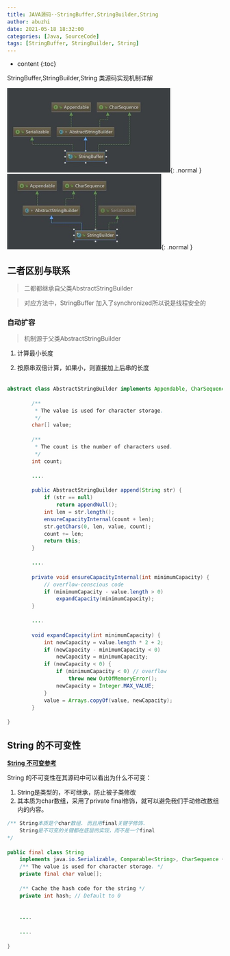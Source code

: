 ```yaml
---
title: JAVA源码--StringBuffer,StringBuilder,String
author: abuzhi
date: 2021-05-18 18:32:00
categories: [Java, SourceCode]
tags: [StringBuffer, StringBuilder, String]
---
```

* content
{:toc}


StringBuffer,StringBuilder,String 类源码实现机制详解

![](/images/2017-05-18/JAVA-SRC-StringBuffer-StringBuilder-StringBuffer.jpg){: .normal }
![](/images/2017-05-18/JAVA-SRC-StringBuffer-StringBuilder-StringBuilder.jpg){: .normal }




## 二者区别与联系

> 二都都继承自父类AbstractStringBuilder

> 对应方法中，StringBuffer 加入了synchronized所以说是线程安全的


### 自动扩容

> 机制源于父类AbstractStringBuilder

1. 计算最小长度

2. 按原串双倍计算，如果小，则直接加上后串的长度

```java  

abstract class AbstractStringBuilder implements Appendable, CharSequence {

        /**
         * The value is used for character storage.
         */
        char[] value;

        /**
         * The count is the number of characters used.
         */
        int count;

        ....

        public AbstractStringBuilder append(String str) {
            if (str == null)
                return appendNull();
            int len = str.length();
            ensureCapacityInternal(count + len);
            str.getChars(0, len, value, count);
            count += len;
            return this;
        }

        ....

        private void ensureCapacityInternal(int minimumCapacity) {
            // overflow-conscious code
            if (minimumCapacity - value.length > 0)
                expandCapacity(minimumCapacity);
        }    
        
        ....

        void expandCapacity(int minimumCapacity) {
            int newCapacity = value.length * 2 + 2;
            if (newCapacity - minimumCapacity < 0)
                newCapacity = minimumCapacity;
            if (newCapacity < 0) {
                if (minimumCapacity < 0) // overflow
                    throw new OutOfMemoryError();
                newCapacity = Integer.MAX_VALUE;
            }
            value = Arrays.copyOf(value, newCapacity);
        }            

}

```

## String 的不可变性 

[**String 不可变参考**][1] 

String 的不可变性在其源码中可以看出为什么不可变：

1. String是类型的，不可继承，防止被子类修改
2. 其本质为char数组，采用了private final修饰，就可以避免我们手动修改数组内的内容。

```java
/** String本质是个char数组. 而且用final关键字修饰.
    String是不可变的关键都在底层的实现，而不是一个final
*/

public final class String
    implements java.io.Serializable, Comparable<String>, CharSequence {
    /** The value is used for character storage. */
    private final char value[];

    /** Cache the hash code for the string */
    private int hash; // Default to 0


    ....

    ....

}

```






















 [1]: https://www.zhihu.com/question/20618891

